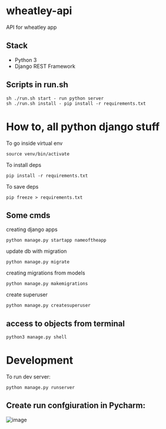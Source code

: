 # wheatley-api
API for wheatley app


## Stack
- Python 3
- Django REST Framework


## Scripts in run.sh
```shell
sh ./run.sh start - run python server
sh ./run.sh install - pip install -r requirements.txt
```



# How to, all python django stuff
To go inside virtual env
```
source venv/bin/activate
```

To install deps
```
pip install -r requirements.txt
```

To save deps
```
pip freeze > requirements.txt
```


## Some cmds


creating django apps
```
python manage.py startapp nameoftheapp
```

update db with migration
```
python manage.py migrate
```

creating migrations from models
```
python manage.py makemigrations
```

create superuser
```
python manage.py createsuperuser
```


## access to objects from terminal
```
python3 manage.py shell
```


# Development
To run dev server:
```
python manage.py runserver
```

## Create run confgiuration in Pycharm:
![image](https://user-images.githubusercontent.com/8228270/142775105-2946b706-27f2-4ca9-a867-8a18916bb9f7.png)


